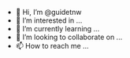 - 👋 Hi, I’m @guidetnw
- 👀 I’m interested in ...
- 🌱 I’m currently learning ...
- 💞️ I’m looking to collaborate on ...
- 📫 How to reach me ...

<!---
guidetnw/guidetnw is a ✨ special ✨ repository because its `README.md` (this file) appears on your GitHub profile.
You can click the Preview link to take a look at your changes.
--->
